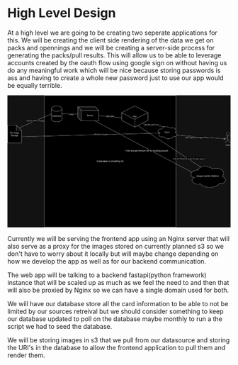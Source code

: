 # High Level Design

At a high level we are going to be creating two seperate applications for this. We will be creating the client side rendering of the data we get on packs and opennings and we will be creating a server-side process for generating the packs/pull results. This will allow us to be able to leverage accounts created by the oauth flow using google sign on without having us do any meaningful work which will be nice because storing passwords is ass and having to create a whole new password just to use our app would be equally terrible.

![System Diagram for Whole Flow](./diagrams/Yugioh%20Card%20Drawer%20Diagram.drawio.png)


Currently we will be serving the frontend app using an Nginx server that will also serve as a proxy for the images stored on currently planned s3 so we don't have to worry about it locally but will maybe change depending on how we develop the app as well as for our backend communication.  

The web app will be talking to a backend fastapi(python framework) instance that will be scaled up as much as we feel the need to and then that will also be proxied by Nginx so we can have a single domain used for both.

We will have our database store all the card information to be able to not be limited by our sources retreival but we should consider something to keep our database updated to poll on the database maybe monthly to run a the script we had to seed the database.

We will be storing images in s3 that we pull from our datasource and storing the URI's in the database to allow the frontend application to pull them and render them.
